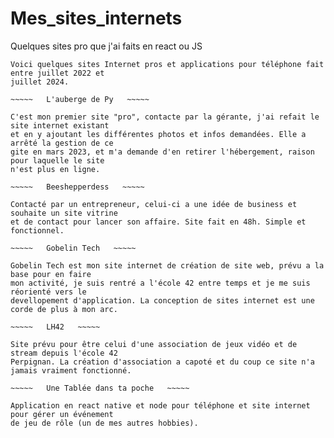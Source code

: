 # Mes_sites_internets
Quelques sites pro que j'ai faits en react ou JS
~~~~~~~~~~~~~~~~~~~~~~~~~~~~~~~~~~~~~~~~~~~~~~~
Voici quelques sites Internet pros et applications pour téléphone fait entre juillet 2022 et
juillet 2024.

~~~~~   L'auberge de Py   ~~~~~

C'est mon premier site "pro", contacte par la gérante, j'ai refait le site internet existant
et en y ajoutant les différentes photos et infos demandées. Elle a arrêté la gestion de ce
gite en mars 2023, et m'a demande d'en retirer l'hébergement, raison pour laquelle le site
n'est plus en ligne.

~~~~~   Beeshepperdess   ~~~~~

Contacté par un entrepreneur, celui-ci a une idée de business et souhaite un site vitrine
et de contact pour lancer son affaire. Site fait en 48h. Simple et fonctionnel.

~~~~~   Gobelin Tech   ~~~~~

Gobelin Tech est mon site internet de création de site web, prévu a la base pour en faire
mon activité, je suis rentré a l'école 42 entre temps et je me suis réorienté vers le
devellopement d'application. La conception de sites internet est une corde de plus à mon arc.

~~~~~   LH42   ~~~~~

Site prévu pour être celui d'une association de jeux vidéo et de stream depuis l'école 42
Perpignan. La création d'association a capoté et du coup ce site n'a jamais vraiment fonctionné.

~~~~~   Une Tablée dans ta poche   ~~~~~

Application en react native et node pour téléphone et site internet pour gérer un événement
de jeu de rôle (un de mes autres hobbies).
